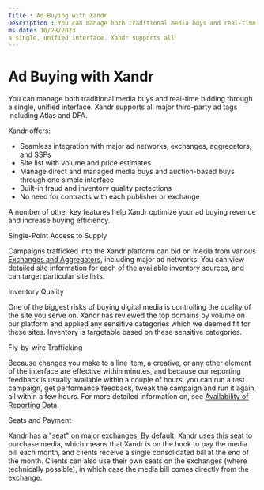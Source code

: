 ```yaml
---
Title : Ad Buying with Xandr
Description : You can manage both traditional media buys and real-time bidding through
ms.date: 10/28/2023
a single, unified interface. Xandr supports all
---
```



# Ad Buying with Xandr



You can manage both traditional media buys and real-time bidding through
a single, unified interface. Xandr supports all
major third-party ad tags including Atlas and DFA.

Xandr offers:

- Seamless integration with major ad networks, exchanges, aggregators,
  and SSPs
- Site list with volume and price estimates
- Manage direct and managed media buys and auction-based buys through
  one simple interface
- Built-in fraud and inventory quality protections
- No need for contracts with each publisher or exchange

A number of other key features help Xandr
optimize your ad buying revenue and increase buying efficiency.

Single-Point Access to Supply

Campaigns trafficked into the Xandr platform can
bid on media from various
<a href="exchanges-and-aggregators.md" class="xref">Exchanges and
Aggregators</a>, including major ad networks. You can view detailed site
information for each of the available inventory sources, and can target
particular site lists.

Inventory Quality

One of the biggest risks of buying digital media is controlling the
quality of the site you serve on. Xandr has
reviewed the top domains by volume on our platform and applied any
sensitive categories which we deemed fit for these sites. Inventory is
targetable based on these sensitive categories.

Fly-by-wire Trafficking

Because changes you make to a line item, a creative, or any other
element of the interface are effective within minutes, and because our
reporting feedback is usually available within a couple of hours, you
can run a test campaign, get performance feedback, tweak the campaign
and run it again, all within a few hours. For more detailed information
on, see
<a href="availability-of-reporting-data.md" class="xref">Availability
of Reporting Data</a>.

Seats and Payment

Xandr has a "seat" on major exchanges. By
default, Xandr uses this seat to purchase media,
which means that Xandr is on the hook to pay the
media bill each month, and clients receive a single consolidated bill at
the end of the month. Clients can also use their own seats on the
exchanges (where technically possible), in which case the media bill
comes directly from the exchange.




